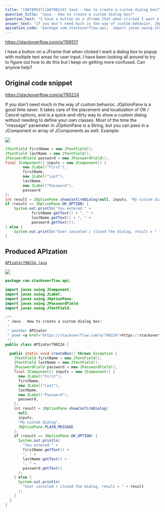 ```yaml
---
title: "[Q#789517][A#790224] Java - How to create a custom dialog box?"
question_title: "Java - How to create a custom dialog box?"
question_text: "I have a button on a JFrame that when clicked I want a dialog box to popup with multiple text areas for user input.  I have been looking all around to try to figure out how to do this but I keep on getting more confused. Can anyone help?"
answer_text: "If you don't need much in the way of custom behavior, JOptionPane is a good time saver.  It takes care of the placement and localization of OK / Cancel options, and is a quick-and-dirty way to show a custom dialog without needing to define your own classes.  Most of the time the \"message\" parameter in JOptionPane is a String, but you can pass in a JComponent or array of JComponents as well. Example:"
apization_code: "package com.stackoverflow.api;  import javax.swing.JComponent; import javax.swing.JLabel; import javax.swing.JOptionPane; import javax.swing.JPasswordField; import javax.swing.JTextField;  /**  * Java - How to create a custom dialog box?  *  * @author APIzator  * @see <a href=\"https://stackoverflow.com/a/790224\">https://stackoverflow.com/a/790224</a>  */ public class APIzator790224 {    public static void createBox() throws Exception {     JTextField firstName = new JTextField();     JTextField lastName = new JTextField();     JPasswordField password = new JPasswordField();     final JComponent[] inputs = new JComponent[] {       new JLabel(\"First\"),       firstName,       new JLabel(\"Last\"),       lastName,       new JLabel(\"Password\"),       password,     };     int result = JOptionPane.showConfirmDialog(       null,       inputs,       \"My custom dialog\",       JOptionPane.PLAIN_MESSAGE     );     if (result == JOptionPane.OK_OPTION) {       System.out.println(         \"You entered \" +         firstName.getText() +         \", \" +         lastName.getText() +         \", \" +         password.getText()       );     } else {       System.out.println(         \"User canceled / closed the dialog, result = \" + result       );     }   } }"
---
```


https://stackoverflow.com/q/789517

I have a button on a JFrame that when clicked I want a dialog box to popup with multiple text areas for user input.  I have been looking all around to try to figure out how to do this but I keep on getting more confused. Can anyone help?



## Original code snippet

https://stackoverflow.com/a/790224

If you don&#x27;t need much in the way of custom behavior, JOptionPane is a good time saver.  It takes care of the placement and localization of OK / Cancel options, and is a quick-and-dirty way to show a custom dialog without needing to define your own classes.  Most of the time the &quot;message&quot; parameter in JOptionPane is a String, but you can pass in a JComponent or array of JComponents as well.
Example:

<div class="code-logo"><img src="/stackoverflow.png" /></div>

```java
JTextField firstName = new JTextField();
JTextField lastName = new JTextField();
JPasswordField password = new JPasswordField();
final JComponent[] inputs = new JComponent[] {
        new JLabel("First"),
        firstName,
        new JLabel("Last"),
        lastName,
        new JLabel("Password"),
        password
};
int result = JOptionPane.showConfirmDialog(null, inputs, "My custom dialog", JOptionPane.PLAIN_MESSAGE);
if (result == JOptionPane.OK_OPTION) {
    System.out.println("You entered " +
            firstName.getText() + ", " +
            lastName.getText() + ", " +
            password.getText());
} else {
    System.out.println("User canceled / closed the dialog, result = " + result);
}
```

## Produced APIzation

[`APIzator790224.java`](https://github.com/pasqualesalza/apization-temp-data/raw/master/search/APIzator790224.java)

<div class="code-logo"><img src="/apizator.png" /></div>

```java
package com.stackoverflow.api;

import javax.swing.JComponent;
import javax.swing.JLabel;
import javax.swing.JOptionPane;
import javax.swing.JPasswordField;
import javax.swing.JTextField;

/**
 * Java - How to create a custom dialog box?
 *
 * @author APIzator
 * @see <a href="https://stackoverflow.com/a/790224">https://stackoverflow.com/a/790224</a>
 */
public class APIzator790224 {

  public static void createBox() throws Exception {
    JTextField firstName = new JTextField();
    JTextField lastName = new JTextField();
    JPasswordField password = new JPasswordField();
    final JComponent[] inputs = new JComponent[] {
      new JLabel("First"),
      firstName,
      new JLabel("Last"),
      lastName,
      new JLabel("Password"),
      password,
    };
    int result = JOptionPane.showConfirmDialog(
      null,
      inputs,
      "My custom dialog",
      JOptionPane.PLAIN_MESSAGE
    );
    if (result == JOptionPane.OK_OPTION) {
      System.out.println(
        "You entered " +
        firstName.getText() +
        ", " +
        lastName.getText() +
        ", " +
        password.getText()
      );
    } else {
      System.out.println(
        "User canceled / closed the dialog, result = " + result
      );
    }
  }
}

```